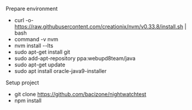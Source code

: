Prepare environment

* curl -o- https://raw.githubusercontent.com/creationix/nvm/v0.33.8/install.sh | bash
* command -v nvm
* nvm install --lts
* sudo apt-get install git
* sudo add-apt-repository ppa:webupd8team/java
* sudo apt-get update
* sudo apt install oracle-java9-installer
 

Setup project
* git clone https://github.com/bacizone/nightwatchtest
* npm install


